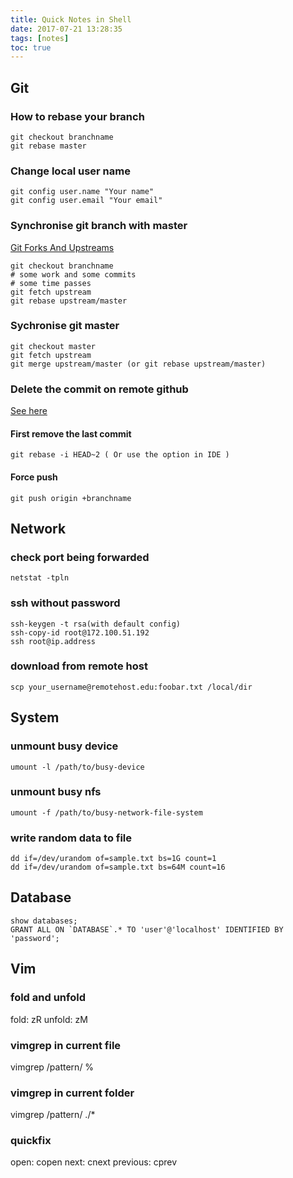 ```yaml
---
title: Quick Notes in Shell
date: 2017-07-21 13:28:35
tags: [notes]
toc: true
---
```

## Git

### How to rebase your branch

```
git checkout branchname
git rebase master
```

### Change local user name

```
git config user.name "Your name"
git config user.email "Your email"
```
### Synchronise git branch with master
[Git Forks And Upstreams](https://www.atlassian.com/git/articles/git-forks-and-upstreams)

```
git checkout branchname
# some work and some commits
# some time passes
git fetch upstream
git rebase upstream/master
```

### Sychronise git master

```
git checkout master
git fetch upstream
git merge upstream/master (or git rebase upstream/master)
```

### Delete the commit on remote github

[See here](https://stackoverflow.com/questions/448919/how-can-i-remove-a-commit-on-github)

#### First remove the last commit
```
git rebase -i HEAD~2 ( Or use the option in IDE )
```

#### Force push

```
git push origin +branchname
```

## Network

### check port being forwarded

```
netstat -tpln
```

### ssh without password
```
ssh-keygen -t rsa(with default config)
ssh-copy-id root@172.100.51.192
ssh root@ip.address
```

### download from remote host

```
scp your_username@remotehost.edu:foobar.txt /local/dir
```

## System

### unmount busy device

```
umount -l /path/to/busy-device
```

### unmount busy nfs

```
umount -f /path/to/busy-network-file-system
```

### write random data to file

```
dd if=/dev/urandom of=sample.txt bs=1G count=1
dd if=/dev/urandom of=sample.txt bs=64M count=16
```

## Database

```
show databases;
GRANT ALL ON `DATABASE`.* TO 'user'@'localhost' IDENTIFIED BY 'password';
```

## Vim

### fold and unfold

fold: zR
unfold: zM

### vimgrep in current file

vimgrep /pattern/ % 

### vimgrep in current folder

vimgrep /pattern/ ./*

### quickfix

open: copen
next: cnext
previous: cprev


